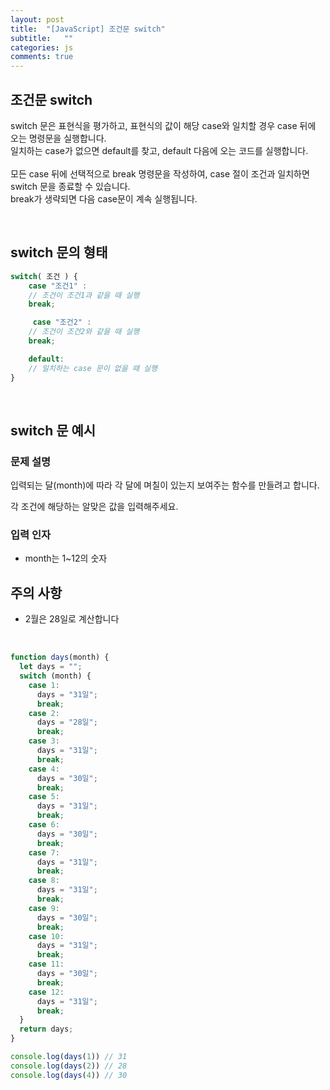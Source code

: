 ```yaml
---
layout: post
title:  "[JavaScript] 조건문 switch"
subtitle:   ""
categories: js
comments: true
---
```





## 조건문 switch
switch 문은 표현식을 평가하고, 표현식의 값이 해당 case와 일치할 경우 case 뒤에 오는 명령문을 실행합니다.<br>
일치하는 case가 없으면 default를 찾고, default 다음에 오는 코드를 실행합니다.<br>
<br>
모든 case 뒤에 선택적으로 break 명령문을 작성하여, case 절이 조건과 일치하면 switch 문을 종료할 수 있습니다.
<br>
break가 생략되면 다음 case문이 계속 실행됩니다.

<br>

## switch 문의 형태
```js
switch( 조건 ) {
	case "조건1" :
	// 조건이 조건1과 같을 때 실행
	break;

	 case "조건2" :
	// 조건이 조건2와 같을 때 실행
	break;

	default: 
	// 일치하는 case 문이 없을 때 실행
}
```

<br>

## switch 문 예시
### 문제 설명 <br>
입력되는 달(month)에 따라 각 달에 며칠이 있는지 보여주는 함수를 만들려고 합니다.<br>

각 조건에 해당하는 알맞은 값을 입력해주세요.

### 입력 인자
- month는 1~12의 숫자

## 주의 사항
- 2월은 28일로 계산합니다

<br>

```js
function days(month) {
  let days = "";
  switch (month) {
    case 1:
      days = "31일";
      break;
    case 2:
      days = "28일";
      break;
    case 3:
      days = "31일";
      break;
    case 4:
      days = "30일";
      break;
    case 5:
      days = "31일";
      break;
    case 6:
      days = "30일";
      break;
    case 7:
      days = "31일";
      break;
    case 8:
      days = "31일";
      break;
    case 9:
      days = "30일";
      break;
    case 10:
      days = "31일";
      break;
    case 11:
      days = "30일";
      break;
    case 12:
      days = "31일";
      break;
  }
  return days;
}

console.log(days(1)) // 31
console.log(days(2)) // 28
console.log(days(4)) // 30

```